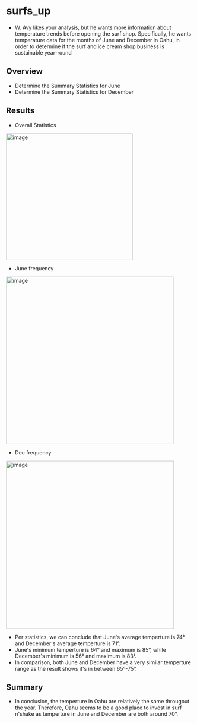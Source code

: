 # surfs_up
* W. Avy likes your analysis, but he wants more information about temperature trends before opening the surf shop. Specifically, he wants temperature data for the months of June and December in Oahu, in order to determine if the surf and ice cream shop business is sustainable year-round

## Overview
* Determine the Summary Statistics for June
* Determine the Summary Statistics for December

## Results
* Overall Statistics
<img width="341" alt="image" src="https://user-images.githubusercontent.com/107168891/185779824-aae4a6fb-643f-4d6c-a0df-68245e862906.png">

* June frequency
<img width="451" alt="image" src="https://user-images.githubusercontent.com/107168891/185779875-5608381f-66cb-4205-8d3c-ceddd8f35779.png">

* Dec frequency
<img width="452" alt="image" src="https://user-images.githubusercontent.com/107168891/185779881-84aab0cf-7366-4d8a-bf7e-483897cc40d3.png">

* Per statistics, we can conclude that June's average temperture is 74° and December's average temperture is 71°.
* June's minimum temperture is 64° and maximum is 85°, while December's minimum is 56° and maximum is 83°.
* In comparison, both June and December have a very similar temperture range as the result shows it's in between 65°-75°. 

## Summary
* In conclusion, the temperture in Oahu are relatively the same througout the year. Therefore, Oahu seems to be a good place to invest in surf n'shake as temperture in June and December are both around 70°.  
